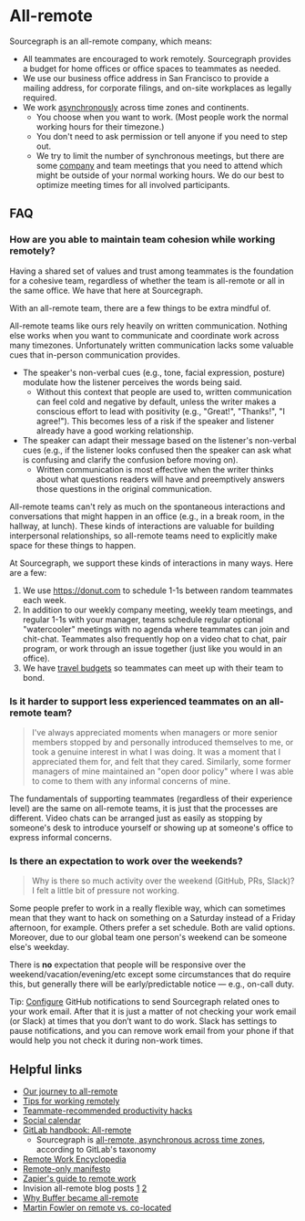 # All-remote

Sourcegraph is an all-remote company, which means:

- All teammates are encouraged to work remotely. Sourcegraph provides a budget for home offices or office spaces to teammates as needed.
- We use our business office address in San Francisco to provide a mailing address, for corporate filings, and on-site workplaces as legally required.
- We work [asynchronously](../asynchronous-communication.md) across time zones and continents.
  - You choose when you want to work. (Most people work the normal working hours for their timezone.)
  - You don't need to ask permission or tell anyone if you need to step out.
  - We try to limit the number of synchronous meetings, but there are some [company](../../communication/company_meeting.md) and team meetings that you need to attend which might be outside of your normal working hours. We do our best to optimize meeting times for all involved participants.

## FAQ

### How are you able to maintain team cohesion while working remotely?

Having a shared set of values and trust among teammates is the foundation for a cohesive team, regardless of whether the team is all-remote or all in the same office. We have that here at Sourcegraph.

With an all-remote team, there are a few things to be extra mindful of.

All-remote teams like ours rely heavily on written communication. Nothing else works when you want to communicate and coordinate work across many timezones. Unfortunately written communication lacks some valuable cues that in-person communication provides.

- The speaker's non-verbal cues (e.g., tone, facial expression, posture) modulate how the listener perceives the words being said.
  - Without this context that people are used to, written communication can feel cold and negative by default, unless the writer makes a conscious effort to lead with positivity (e.g., "Great!", "Thanks!", "I agree!"). This becomes less of a risk if the speaker and listener already have a good working relationship.
- The speaker can adapt their message based on the listener's non-verbal cues (e.g., if the listener looks confused then the speaker can ask what is confusing and clarify the confusion before moving on).
  - Written communication is most effective when the writer thinks about what questions readers will have and preemptively answers those questions in the original communication.

All-remote teams can't rely as much on the spontaneous interactions and conversations that might happen in an office (e.g., in a break room, in the hallway, at lunch). These kinds of interactions are valuable for building interpersonal relationships, so all-remote teams need to explicitly make space for these things to happen.

At Sourcegraph, we support these kinds of interactions in many ways. Here are a few:

1. We use https://donut.com to schedule 1-1s between random teammates each week.
1. In addition to our weekly company meeting, weekly team meetings, and regular 1-1s with your manager, teams schedule regular optional "watercooler" meetings with no agenda where teammates can join and chit-chat. Teammates also frequently hop on a video chat to chat, pair program, or work through an issue together (just like you would in an office).
1. We have [travel budgets](../../people-ops/travel.md) so teammates can meet up with their team to bond.

### Is it harder to support less experienced teammates on an all-remote team?

> I've always appreciated moments when managers or more senior members stopped by and personally introduced themselves to me, or took a genuine interest in what I was doing. It was a moment that I appreciated them for, and felt that they cared. Similarly, some former managers of mine maintained an "open door policy" where I was able to come to them with any informal concerns of mine.

The fundamentals of supporting teammates (regardless of their experience level) are the same on all-remote teams, it is just that the processes are different. Video chats can be arranged just as easily as stopping by someone's desk to introduce yourself or showing up at someone's office to express informal concerns.

### Is there an expectation to work over the weekends?

> Why is there so much activity over the weekend (GitHub, PRs, Slack)? I felt a little bit of pressure not working.

Some people prefer to work in a really flexible way, which can sometimes mean that they want to hack on something on a Saturday instead of a Friday afternoon, for example. Others prefer a set schedule. Both are valid options. Moreover, due to our global team one person's weekend can be someone else's weekday.

There is **no** expectation that people will be responsive over the weekend/vacation/evening/etc except some circumstances that do require this, but generally there will be early/predictable notice — e.g., on-call duty.

Tip: [Configure](https://about.sourcegraph.com/handbook/engineering/github-notifications#custom-routing) GitHub notifications to send Sourcegraph related ones to your work email.
After that it is just a matter of not checking your work email (or Slack) at times that you don’t want to do work. Slack has settings to pause notifications, and you can remove work email from your phone if that would help you not check it during non-work times.

## Helpful links

- [Our journey to all-remote](https://about.sourcegraph.com/blog/our-journey-to-all-remote)
- [Tips for working remotely](tips.md)
- [Teammate-recommended productivity hacks](teammate-recommended_productivity_hacks.md)
- [Social calendar](social_calendar.md)
- [GitLab handbook: All-remote](https://about.gitlab.com/company/culture/all-remote)
  - Sourcegraph is [all-remote, asynchronous across time zones](https://about.gitlab.com/company/culture/all-remote/stages/#all-remote-asynchronous-across-time-zones), according to GitLab's taxonomy
- [Remote Work Encyclopedia](http://remoteworkencyclopedia.com/)
- [Remote-only manifesto](https://www.remoteonly.org/)
- [Zapier's guide to remote work](https://zapier.com/learn/remote-work/)
- Invision all-remote blog posts [1](https://www.invisionapp.com/inside-design/studio-remote-design-team/) [2](https://www.invisionapp.com/inside-design/remote-company-culture/)
- [Why Buffer became all-remote](https://open.buffer.com/no-office/)
- [Martin Fowler on remote vs. co-located](https://martinfowler.com/articles/remote-or-co-located.html)
